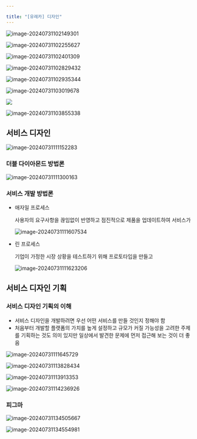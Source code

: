 ```yaml
---

title: "[유레카] 디자인"
---
```




![image-20240731102149301](../../../images/2024-07-31-피그마/image-20240731102149301.png)

![image-20240731102255627](../../../images/2024-07-31-피그마/image-20240731102255627.png)

![image-20240731102401309](../../../images/2024-07-31-피그마/image-20240731102401309.png)

![image-20240731102829432](../../../images/2024-07-31-피그마/image-20240731102829432.png)

![image-20240731102935344](../../../images/2024-07-31-피그마/image-20240731102935344.png)

![image-20240731103019678](../../../images/2024-07-31-피그마/image-20240731103019678.png)

![](../../../images/2024-07-31-피그마/image-20240731103432355.png)

![image-20240731103855338](../../../images/2024-07-31-피그마/image-20240731103855338.png)

## 서비스 디자인



![image-20240731111152283](../../../images/2024-07-31-피그마/image-20240731111152283.png)

### 더블 다이아몬드 방법론

![image-20240731111300163](../../../images/2024-07-31-피그마/image-20240731111300163.png)

### 서비스 개발 방법론

- 애자일 프로세스

  사용자의 요구사항을 끊임없이 반영하고 점진적으로 제품을 업데이트하여 서비스가 

  ![image-20240731111607534](../../../images/2024-07-31-피그마/image-20240731111607534.png)

- 린 프로세스

  기업이 가정한 시장 상황을 테스트하기 위해 프로토타입을 만들고 

  ![image-20240731111623206](../../../images/2024-07-31-피그마/image-20240731111623206.png)

## 서비스 디자인 기획

### 서비스 디자인 기획의 이해

- 서비스 디자인을 개발하려면 우선 어떤 서비스를 만들 것인지 정해야 함
- 처음부터 개발할 플랫폼의 가치를 높게 설정하고 규모가 커질 가능성을 고려한 주제를 기획하는 것도 의미 있지만 일상에서 발견한 문제에 먼저 접근해 보는 것이 더 좋음

![image-20240731111645729](../../../images/2024-07-31-피그마/image-20240731111645729.png)

![image-20240731113828434](../../../images/2024-07-31-피그마/image-20240731113828434.png)

![image-20240731113913353](../../../images/2024-07-31-피그마/image-20240731113913353.png)

![image-20240731114236926](../../../images/2024-07-31-피그마/image-20240731114236926.png)

### 피그마

![image-20240731134505667](../../../images/2024-07-31-피그마/image-20240731134505667.png)

![image-20240731134554981](../../../images/2024-07-31-피그마/image-20240731134554981.png)
